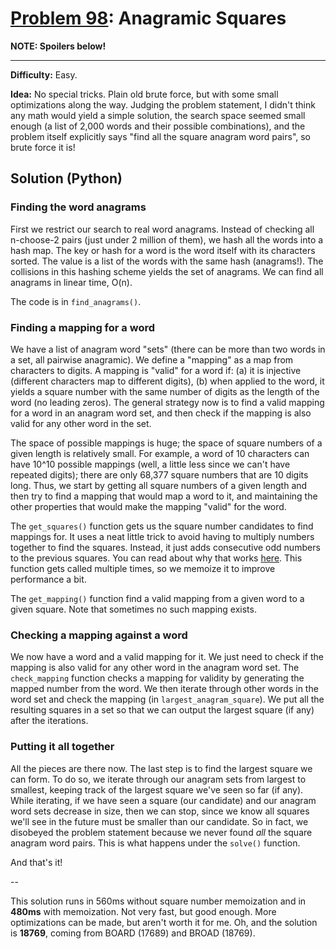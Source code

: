 # [Problem 98](http://projecteuler.net/problem=98): Anagramic Squares

**NOTE: Spoilers below!**

---

**Difficulty:** Easy.

**Idea:**
No special tricks. Plain old brute force, but with some small optimizations along the way. Judging the problem statement, I didn't think any math would yield a simple solution, the search space seemed small enough (a list of 2,000 words and their possible combinations), and the problem itself explicitly says "find all the square anagram word pairs", so brute force it is!

## Solution (Python)

### Finding the word anagrams

First we restrict our search to real word anagrams. Instead of checking all n-choose-2 pairs (just under 2 million of them), we hash all the words into a hash map. The key or hash for a word is the word itself with its characters sorted. The value is a list of the words with the same hash (anagrams!). The collisions in this hashing scheme yields the set of anagrams. We can find all anagrams in linear time, O(n).

The code is in `find_anagrams()`.

### Finding a mapping for a word

We have a list of anagram word "sets" (there can be more than two words in a set, all pairwise anagramic). We define a "mapping" as a map from characters to digits. A mapping is "valid" for a word if: (a) it is injective (different characters map to different digits), (b) when applied to the word, it yields a square number with the same number of digits as the length of the word (no leading zeros). The general strategy now is to find a valid mapping for a word in an anagram word set, and then check if the mapping is also valid for any other word in the set.

The space of possible mappings is huge; the space of square numbers of a given length is relatively small. For example, a word of 10 characters can have 10^10 possible mappings (well, a little less since we can't have repeated digits); there are only 68,377 square numbers that are 10 digits long. Thus, we start by getting all square numbers of a given length and then try to find a mapping that would map a word to it, and maintaining the other properties that would make the mapping "valid" for the word.

The `get_squares()` function gets us the square number candidates to find mappings for. It uses a neat little trick to avoid having to multiply numbers together to find the squares. Instead, it just adds consecutive odd numbers to the previous squares. You can read about why that works [here]( http://betterexplained.com/articles/surprising-patterns-in-the-square-numbers-1-4-9-16/). This function gets called multiple times, so we memoize it to improve performance a bit.

The `get_mapping()` function find a valid mapping from a given word to a given square. Note that sometimes no such mapping exists.

### Checking a mapping against a word

We now have a word and a valid mapping for it. We just need to check if the mapping is also valid for any other word in the anagram word set. The `check_mapping` function checks a mapping for validity by generating the mapped number from the word. We then iterate through other words in the word set and check the mapping (in `largest_anagram_square`). We put all the resulting squares in a set so that we can output the largest square (if any) after the iterations.

### Putting it all together

All the pieces are there now. The last step is to find the largest square we can form. To do so, we iterate through our anagram sets from largest to smallest, keeping track of the largest square we've seen so far (if any). While iterating, if we have seen a square (our candidate) and our anagram word sets decrease in size, then we can stop, since we know all squares we'll see in the future must be smaller than our candidate. So in fact, we disobeyed the problem statement because we never found _all_ the square anagram word pairs. This is what happens under the `solve()` function.

And that's it!

--

This solution runs in 560ms without square number memoization and in **480ms** with memoization. Not very fast, but good enough. More optimizations can be made, but aren't worth it for me. Oh, and the solution is **18769**, coming from BOARD (17689) and BROAD (18769).

